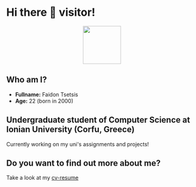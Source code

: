# Hi there 👋 visitor!

<div id="header" align="center">
  <img src="https://media.giphy.com/media/QssGEmpkyEOhBCb7e1/giphy.gif" width="100"/>
 </div>

## Who am I?
- **Fullname:** Faidon Tsetsis
- **Age:** 22 (born in 2000)

## Undergraduate student of Computer Science at Ionian University (Corfu, Greece)
 Currently working on my uni's assignments and projects!
 
## Do you want to find out more about me?
 Take a look at my [cv-resume](https://faidontsetsis.github.io/Official_Resume_CV/)
